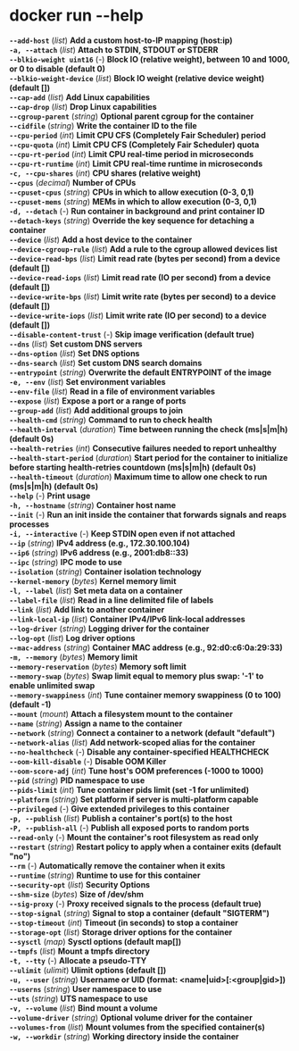 # docker run --help
  
**`--add-host`** 	 (_list_) 	**Add a custom host-to-IP mapping (host:ip)**  
**`-a, --attach`** 	 (_list_) 	**Attach to STDIN, STDOUT or STDERR**  
**`--blkio-weight uint16`** 	 (_-_) 	**Block IO (relative weight), between 10 and 1000, or 0 to disable (default 0)**  
**`--blkio-weight-device`** 	 (_list_) 	**Block IO weight (relative device weight) (default [])**  
**`--cap-add`** 	 (_list_) 	**Add Linux capabilities**  
**`--cap-drop`** 	 (_list_) 	**Drop Linux capabilities**  
**`--cgroup-parent`** 	 (_string_) 	**Optional parent cgroup for the container**  
**`--cidfile`** 	 (_string_) 	**Write the container ID to the file**  
**`--cpu-period`** 	 (_int_) 	**Limit CPU CFS (Completely Fair Scheduler) period**  
**`--cpu-quota`** 	 (_int_) 	**Limit CPU CFS (Completely Fair Scheduler) quota**  
**`--cpu-rt-period`** 	 (_int_) 	**Limit CPU real-time period in microseconds**  
**`--cpu-rt-runtime`** 	 (_int_) 	**Limit CPU real-time runtime in microseconds**  
**`-c, --cpu-shares`** 	 (_int_) 	**CPU shares (relative weight)**  
**`--cpus`** 	 (_decimal_) 	**Number of CPUs**  
**`--cpuset-cpus`** 	 (_string_) 	**CPUs in which to allow execution (0-3, 0,1)**  
**`--cpuset-mems`** 	 (_string_) 	**MEMs in which to allow execution (0-3, 0,1)**  
**`-d, --detach`** 	 (_-_) 	**Run container in background and print container ID**  
**`--detach-keys`** 	 (_string_) 	**Override the key sequence for detaching a container**  
**`--device`** 	 (_list_) 	**Add a host device to the container**  
**`--device-cgroup-rule`** 	 (_list_) 	**Add a rule to the cgroup allowed devices list**  
**`--device-read-bps`** 	 (_list_) 	**Limit read rate (bytes per second) from a device (default [])**  
**`--device-read-iops`** 	 (_list_) 	**Limit read rate (IO per second) from a device (default [])**  
**`--device-write-bps`** 	 (_list_) 	**Limit write rate (bytes per second) to a device (default [])**  
**`--device-write-iops`** 	 (_list_) 	**Limit write rate (IO per second) to a device (default [])**  
**`--disable-content-trust`** 	 (_-_) 	**Skip image verification (default true)**  
**`--dns`** 	 (_list_) 	**Set custom DNS servers**  
**`--dns-option`** 	 (_list_) 	**Set DNS options**  
**`--dns-search`** 	 (_list_) 	**Set custom DNS search domains**  
**`--entrypoint`** 	 (_string_) 	**Overwrite the default ENTRYPOINT of the image**  
**`-e, --env`** 	 (_list_) 	**Set environment variables**  
**`--env-file`** 	 (_list_) 	**Read in a file of environment variables**  
**`--expose`** 	 (_list_) 	**Expose a port or a range of ports**  
**`--group-add`** 	 (_list_) 	**Add additional groups to join**  
**`--health-cmd`** 	 (_string_) 	**Command to run to check health**  
**`--health-interval`** 	 (_duration_) 	**Time between running the check (ms|s|m|h) (default 0s)**  
**`--health-retries`** 	 (_int_) 	**Consecutive failures needed to report unhealthy**  
**`--health-start-period`** 	 (_duration_) 	**Start period for the container to initialize before starting health-retries countdown (ms|s|m|h) (default 0s)**  
**`--health-timeout`** 	 (_duration_) 	**Maximum time to allow one check to run (ms|s|m|h) (default 0s)**  
**`--help`** 	 (_-_) 	**Print usage**  
**`-h, --hostname`** 	 (_string_) 	**Container host name**  
**`--init`** 	 (_-_) 	**Run an init inside the container that forwards signals and reaps processes**  
**`-i, --interactive`** 	 (_-_) 	**Keep STDIN open even if not attached**  
**`--ip`** 	 (_string_) 	**IPv4 address (e.g., 172.30.100.104)**  
**`--ip6`** 	 (_string_) 	**IPv6 address (e.g., 2001:db8::33)**  
**`--ipc`** 	 (_string_) 	**IPC mode to use**  
**`--isolation`** 	 (_string_) 	**Container isolation technology**  
**`--kernel-memory`** 	 (_bytes_) 	**Kernel memory limit**  
**`-l, --label`** 	 (_list_) 	**Set meta data on a container**  
**`--label-file`** 	 (_list_) 	**Read in a line delimited file of labels**  
**`--link`** 	 (_list_) 	**Add link to another container**  
**`--link-local-ip`** 	 (_list_) 	**Container IPv4/IPv6 link-local addresses**  
**`--log-driver`** 	 (_string_) 	**Logging driver for the container**  
**`--log-opt`** 	 (_list_) 	**Log driver options**  
**`--mac-address`** 	 (_string_) 	**Container MAC address (e.g., 92:d0:c6:0a:29:33)**  
**`-m, --memory`** 	 (_bytes_) 	**Memory limit**  
**`--memory-reservation`** 	 (_bytes_) 	**Memory soft limit**  
**`--memory-swap`** 	 (_bytes_) 	**Swap limit equal to memory plus swap: '-1' to enable unlimited swap**  
**`--memory-swappiness`** 	 (_int_) 	**Tune container memory swappiness (0 to 100) (default -1)**  
**`--mount`** 	 (_mount_) 	**Attach a filesystem mount to the container**  
**`--name`** 	 (_string_) 	**Assign a name to the container**  
**`--network`** 	 (_string_) 	**Connect a container to a network (default "default")**  
**`--network-alias`** 	 (_list_) 	**Add network-scoped alias for the container**  
**`--no-healthcheck`** 	 (_-_) 	**Disable any container-specified HEALTHCHECK**  
**`--oom-kill-disable`** 	 (_-_) 	**Disable OOM Killer**  
**`--oom-score-adj`** 	 (_int_) 	**Tune host's OOM preferences (-1000 to 1000)**  
**`--pid`** 	 (_string_) 	**PID namespace to use**  
**`--pids-limit`** 	 (_int_) 	**Tune container pids limit (set -1 for unlimited)**  
**`--platform`** 	 (_string_) 	**Set platform if server is multi-platform capable**  
**`--privileged`** 	 (_-_) 	**Give extended privileges to this container**  
**`-p, --publish`** 	 (_list_) 	**Publish a container's port(s) to the host**  
**`-P, --publish-all`** 	 (_-_) 	**Publish all exposed ports to random ports**  
**`--read-only`** 	 (_-_) 	**Mount the container's root filesystem as read only**  
**`--restart`** 	 (_string_) 	**Restart policy to apply when a container exits (default "no")**  
**`--rm`** 	 (_-_) 	**Automatically remove the container when it exits**  
**`--runtime`** 	 (_string_) 	**Runtime to use for this container**  
**`--security-opt`** 	 (_list_) 	**Security Options**  
**`--shm-size`** 	 (_bytes_) 	**Size of /dev/shm**  
**`--sig-proxy`** 	 (_-_) 	**Proxy received signals to the process (default true)**  
**`--stop-signal`** 	 (_string_) 	**Signal to stop a container (default "SIGTERM")**  
**`--stop-timeout`** 	 (_int_) 	**Timeout (in seconds) to stop a container**  
**`--storage-opt`** 	 (_list_) 	**Storage driver options for the container**  
**`--sysctl`** 	 (_map_) 	**Sysctl options (default map[])**  
**`--tmpfs`** 	 (_list_) 	**Mount a tmpfs directory**  
**`-t, --tty`** 	 (_-_) 	**Allocate a pseudo-TTY**  
**`--ulimit`** 	 (_ulimit_) 	**Ulimit options (default [])**  
**`-u, --user`** 	 (_string_) 	**Username or UID (format: <name|uid>[:<group|gid>])**  
**`--userns`** 	 (_string_) 	**User namespace to use**  
**`--uts`** 	 (_string_) 	**UTS namespace to use**  
**`-v, --volume`** 	 (_list_) 	**Bind mount a volume**  
**`--volume-driver`** 	 (_string_) 	**Optional volume driver for the container**  
**`--volumes-from`** 	 (_list_) 	**Mount volumes from the specified container(s)**  
**`-w, --workdir`** 	 (_string_) 	**Working directory inside the container**